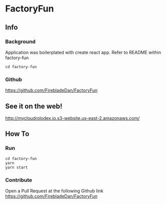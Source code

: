 # FactoryFun

## Info

### Background

Application was boilerplated with create react app. Refer to README within factory-fun

```
cd factory-fun
```

### Github

https://github.com/FirebladeDan/FactoryFun

## See it on the web!

http://mycloudrolodex.io.s3-website.us-east-2.amazonaws.com/

## How To

### Run

```
cd factory-fun
yarn
yarn start
```

### Contribute

Open a Pull Request at the following Github link https://github.com/FirebladeDan/FactoryFun
